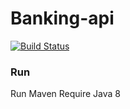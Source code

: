 # Banking-api

[![Build Status](https://travis-ci.com/rclaros/banking-api.svg?token=NWsjxZDP9FdCbFnyW9B5&branch=master)](https://travis-ci.com/rclaros/banking-api)

### Run

Run Maven
Require Java 8
